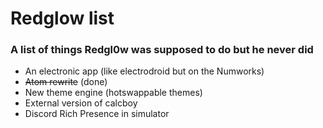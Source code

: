 # Redglow list 
### A list of things Redgl0w was supposed to do but he never did

- An electronic app (like electrodroid but on the Numworks)
- ~~Atom rewrite~~ (done)
- New theme engine (hotswappable themes)
- External version of calcboy
- Discord Rich Presence in simulator
